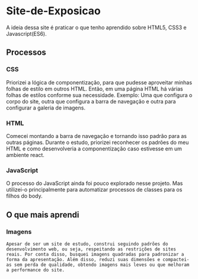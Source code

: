# Site-de-Exposicao

A ideia dessa site é praticar o que tenho aprendido sobre HTML5, CSS3 e Javascript(ES6).

## Processos
 ### CSS
  Priorizei a lógica de componentização, para que pudesse aproveitar minhas folhas de estilo em outros HTML. Então, em uma página HTML há várias folhas de estilos        conforme sua necessidade. Exemplo: Uma que configura o corpo do site, outra que configura a barra de navegação e outra para configurar a galeria de imagens.
 
 ### HTML
  Comecei montando a barra de navegação e tornando isso padrão para as outras páginas. Durante o estudo, priorizei reconhecer os padrões do meu HTML e como desenvolveria   a componentização caso estivesse em um ambiente react.
 
 ### JavaScript
  O processo do JavaScript ainda foi pouco explorado nesse projeto. Mas utilizei-o principalmente para automatizar processos de classes para os filhos do body.
 
 
 ## O que mais aprendi
  ### Imagens
    Apesar de ser um site de estudo, construi seguindo padrões do desenvolvimento web, ou seja, respeitando as restrições de sites reais. Por conta disso, busquei imagens quadradas para padronizar a forma da apresentação. Além disso, reduzi suas dimensões e compactei-as sem perda de qualidade, obtendo imagens mais leves ou que melhoram a performance do site.
